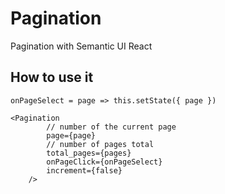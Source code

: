 # Pagination

Pagination with Semantic UI React


## How to use it

	onPageSelect = page => this.setState({ page })

    <Pagination 
    		// number of the current page
    		page={page} 
    		// number of pages total
    		total_pages={pages} 
    		onPageClick={onPageSelect} 
    		increment={false} 
    	/>
